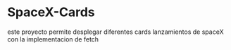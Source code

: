 # SpaceX-Cards
este proyecto permite desplegar diferentes cards lanzamientos de spaceX con la implementacion de fetch
